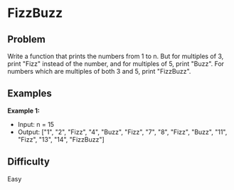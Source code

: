 # FizzBuzz

## Problem
Write a function that prints the numbers from 1 to n. But for multiples of 3, print "Fizz" instead of the number, and for multiples of 5, print "Buzz". For numbers which are multiples of both 3 and 5, print "FizzBuzz".

## Examples
**Example 1:**
- Input: n = 15
- Output: ["1", "2", "Fizz", "4", "Buzz", "Fizz", "7", "8", "Fizz", "Buzz", "11", "Fizz", "13", "14", "FizzBuzz"]

## Difficulty
Easy